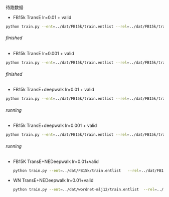 待跑数据

- FB15k TransE lr=0.01 + valid

````bash
python train.py --ent=../dat/FB15k/train.entlist --rel=../dat/FB15k/train.rellist --train=../dat/FB15k/freebase_mtr100_mte100-train.txt --filtered --graphall=../dat/FB15k/whole.txt --valid=../dat/FB15k/freebase_mtr100_mte100-valid.txt --dim=64 --method=transe --lr=0.01 --method=transe --opt=sgd --log=transe_fb_valid_lr01 --mode=pairwise --margin=1 --save_step=10
````

###### finished



- FB15k TransE lr=0.001 + valid

````bash
python train.py --ent=../dat/FB15k/train.entlist --rel=../dat/FB15k/train.rellist --train=../dat/FB15k/freebase_mtr100_mte100-train.txt --filtered --graphall=../dat/FB15k/whole.txt --valid=../dat/FB15k/freebase_mtr100_mte100-valid.txt --dim=64 --method=transe --lr=0.001 --method=transe --opt=sgd --log=transe_fb_valid_lr001 --mode=pairwise --margin=1 --save_step=10
````

###### finished



- FB15k TransE+deepwalk lr=0.01 + valid

```bash
python train.py --ent=../dat/FB15k/train.entlist --rel=../dat/FB15k/train.rellist --train=../dat/FB15k/freebase_mtr100_mte100-train.txt --filtered --graphall=../dat/FB15k/whole.txt --valid=../dat/FB15k/freebase_mtr100_mte100-valid.txt --dim=64 --method=transe_set --lr=0.01 --method=transe_set --opt=sgd --log=deep_transe_fb_valid_lr01 --mode=pairwise --margin=1 --save_step=10
```

###### running



- FB15k TransE+deepwalk lr=0.001 + valid

```bash
python train.py --ent=../dat/FB15k/train.entlist --rel=../dat/FB15k/train.rellist --train=../dat/FB15k/freebase_mtr100_mte100-train.txt --filtered --graphall=../dat/FB15k/whole.txt --valid=../dat/FB15k/freebase_mtr100_mte100-valid.txt --dim=64 --method=transe_set --lr=0.001 --method=transe_set --opt=sgd --log=deep_transe_fb_valid_lr001 --mode=pairwise --margin=1 --save_step=10
```

###### running



- FB15K TransE+NEDeepwalk lr=0.01+valid

  ````bash
  python train.py --ent=../dat/FB15k/train.entlist   --rel=../dat/FB15k/train.rellist    --train=../dat/FB15k/freebase_mtr100_mte100-train.txt   --filtered --graphall=../dat/FB15k/whole.txt   --dim=64 --lr=0.01 --method=transe_set --opt=sgd --log=ne_transe_fb15k --mode=pairwise --margin=1 --save_step=10          
  ````



- WN TransE+NEDeepwalk lr=0.01+valid

  ````bash
  python train.py --ent=../dat/wordnet-mlj12/train.entlist  --rel=../dat/wordnet-mlj12/train.rellist  --train=../dat/wordnet-mlj12/wordnet-mlj12-train.txt  --filtered --graphall=../dat/wordnet-mlj12/whole.txt  --dim=64 --lr=0.01 --method=transe_set --opt=sgd --log=ne_transe_wn --mode=pairwise --margin=2 --save_step=10 
  ````

  ​
